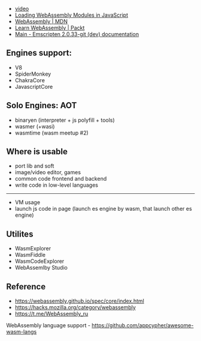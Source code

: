 - [video](https://youtu.be/h3kwQ7nbGb4)
- [Loading WebAssembly Modules in JavaScript](https://ihsavru.medium.com/loading-webassembly-modules-in-javascript-dc09fbd5eac2)
- [WebAssembly | MDN](https://developer.mozilla.org/ru/docs/WebAssembly)
- [Learn WebAssembly | Packt](https://www.packtpub.com/product/learn-webassembly/9781788997379)
- [Main - Emscripten 2.0.33-git (dev) documentation](https://emscripten.org/)

## Engines support:
- V8
- SpiderMonkey
- ChakraCore
- JavascriptCore

## Solo Engines: AOT
- binaryen (interpreter + js polyfill + tools)
- wasmer (+wasi)
- wasmtime (wasm meetup #2)

## Where is usable
- port lib and soft
- image/video editor, games
- common code frontend and backend
- write code in low-level languages
---
- VM usage
- launch js code in page (launch es engine by wasm, that launch other es engine)

## Utilites
- WasmExplorer
- WasmFiddle
- WasmCodeExplorer
- WebAssemlby Studio

## Reference
- https://webassembly.github.io/spec/core/index.html
- https://hacks.mozilla.org/category/webassembly
- https://t.me/WebAssembly_ru

WebAssembly language support - https://github.com/appcypher/awesome-wasm-langs
